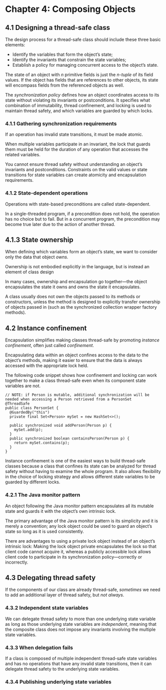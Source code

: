 # Chapter 4: Composing Objects

## 4.1 Designing a thread-safe class

The design process for a thread-safe class should include these three basic elements:

* Identify the variables that form the object’s state;
* Identify the invariants that constrain the state variables;
* Establish a policy for managing concurrent access to the object’s state.

The state of an object with _n_ primitive fields is just the _n-tuple_ of its field values. If the object has fields that are references to other objects, its state will encompass fields from the referenced objects as well.

The _synchronization policy_ defines how an object coordinates access to its state without violating its invariants or postconditions. It specifies what combination of immutability, thread confinement, and locking is used to maintain thread safety, and which variables are guarded by which locks.

### 4.1.1 Gathering synchronization requirements

If an operation has invalid state transitions, it must be made atomic.

When multiple variables participate in an invariant, the lock that guards them must be held for the duration of any operation that accesses the related variables.

You cannot ensure thread safety without understanding an object’s invariants and postconditions. Constraints on the valid values or state transitions for state variables can create atomicity and encapsulation requirements.

### 4.1.2 State-dependent operations

Operations with state-based preconditions are called state-dependent.

In a single-threaded program, if a precondition does not hold, the operation has no choice but to fail. But in a concurrent program, the precondition may become true later due to the action of another thread.

## 4.1.3 State ownership

When defining which variables form an object’s state, we want to consider only the data that object _owns_.

Ownership is not embodied explicitly in the language, but is instead an element of class design

In many cases, ownership and encapsulation go together—the object encapsulates the state it owns and owns the state it encapsulates.

A class usually does not own the objects passed to its methods or constructors, unless the method is designed to explicitly transfer ownership of objects passed in (such as the synchronized collection wrapper factory methods).

## 4.2 Instance confinement

Encapsulation simplifies making classes thread-safe by promoting _instance confinement_, often just called _confinement_.

Encapsulating data within an object confines access to the data to the object’s methods, making it easier to ensure that the data is always accessed with the appropriate lock held.

The following code snippet shows how confinement and locking can work together to make a class thread-safe even when its component state variables are not.

```
// NOTE: if Person is mutable, additional synchronization will be needed when accessing a Person retrieved from a PersonSet
@ThreadSafe
public class PersonSet {
  @GuardedBy("this")
  private final Set<Person> mySet = new HashSet<>();
  
  public synchronized void addPerson(Person p) {
    mySet.add(p);
  }
  public synchronized boolean containsPerson(Person p) {
    return mySet.contains(p);
  }
}
```

Instance confinement is one of the easiest ways to build thread-safe classes because a class that confines its state can be analyzed for thread safety without having to examine the whole program. It also allows flexibility in the choice of locking strategy and allows different state variables to be guarded by different locks.

### 4.2.1 The Java monitor pattern

An object following the Java monitor pattern encapsulates all its mutable state and guards it with the object’s own intrinsic lock.

The primary advantage of the Java monitor pattern is its simplicity and it is merely a convention; any lock object could be used to guard an object’s state so long as it is used consistently.

There are advantages to using a private lock object instead of an object’s intrinsic lock: Making the lock object private
encapsulates the lock so that client code cannot acquire it, whereas a publicly accessible lock allows client code to participate in its synchronization policy—correctly or incorrectly.

## 4.3 Delegating thread safety

If the components of our class are already thread-safe, _sometimes_ we need to add an additional layer of thread safety, but _not always_.

### 4.3.2 Independent state variables

We can delegate thread safety to more than one underlying state variable as long as those underlying state variables are _independent_, meaning that the composite class does not impose any invariants involving the multiple state variables.

### 4.3.3 When delegation fails

If a class is composed of multiple independent thread-safe state variables and has no operations that have any invalid state transitions, then it can delegate thread safety to the underlying state variables.

### 4.3.4 Publishing underlying state variables
